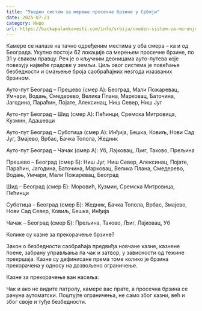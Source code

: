 ```yaml
---
title: "Уведен систем за мерење просечне брзине у Србији"
date: 2025-07-21
category: Инфо
url: https://backapalankavesti.com/info/srbija/uveden-sistem-za-merenje-prosecne-brzine-u-srbiji/
---
```


Камере се налазе на тачно одређеним местима у оба смера – ка и од Београда. Укупно постоји 62 локације са мерењем просечне брзине, по 31 у сваком правцу. Реч је о кључним деоницама ауто-путева које повезују највеће градове у земљи. Циљ овог система је повећање безбедности и смањење броја саобраћајних незгода изазваних брзином.

Ауто-пут Београд – Прешево (смер А): Београд, Мали Пожаревац, Умчари, Водањ, Смедерево, Велика Плана, Марковац, Баточина, Јагодина, Параћин, Појате, Алексинац, Ниш Север, Ниш Југ

Ауто-пут Београд – Шид (смер А): Пећинци, Сремска Митровица, Кузмин, Адашевци

Ауто-пут Београд – Суботица (смер А): Инђија, Бешка, Ковиљ, Нови Сад Југ, Змајево, Врбас, Бачка Топола, Жедник

Ауто-пут Београд – Чачак (смер А): Уб, Лајковац, Љиг, Таково, Прељина

Прешево – Београд (смер Б): Ниш Југ, Ниш Север, Алексинац, Појате, Параћин, Јагодина, Баточина, Марковац, Велика Плана, Смедерево, Водањ, Умчари, Мали Пожаревац, Београд

Шид – Београд (смер Б): Моровић, Кузмин, Сремска Митровица, Пећинци

Суботица – Београд (смер Б): Жедник, Бачка Топола, Врбас, Змајево, Нови Сад Север, Ковиљ, Бешка, Инђија

Чачак – Београд (смер Б): Прељина, Таково, Љиг, Лајковац, Уб

Колике су казне за прекорачење брзине?

Закон о безбедности саобраћаја предвиђа новчане казне, казнене поене, забрану управљања па чак и затвор, у зависности од тежине прекршаја. Казне су дефинисане према томе колико је брзина прекорачена у односу на дозвољено ограничење.

Казне за прекорачење ван насеља:

Чак и ако не видите патролу, камере вас прате, а просечна брзина се рачуна аутоматски. Поштујте ограничења, не само због казни, већ и због своје и туђе безбедности.
